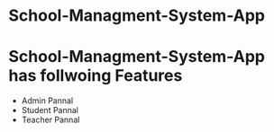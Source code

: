 # School-Managment-System-App

# School-Managment-System-App has follwoing Features

- Admin Pannal
- Student Pannal
- Teacher Pannal

